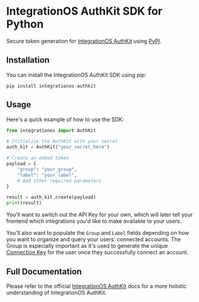 # IntegrationOS AuthKit SDK for Python

Secure token generation for [IntegrationOS AuthKit](https://docs.integrationos.com/docs/authkit)
using [PyPI](https://pypi.org/).

## Installation

You can install the IntegrationOS AuthKit SDK using pip:

```
pip install integrationos-authkit
```

## Usage

Here's a quick example of how to use the SDK:

```python
from integrationos import AuthKit

# Initialize the AuthKit with your secret
auth_kit = AuthKit("your_secret_here")

# Create an embed token
payload = {
    "group": "your_group",
    "label": "your_label",
    # Add other required parameters
}

result = auth_kit.create(payload)
print(result)
```

You'll want to switch out the API Key for your own, which will later tell your frontend which integrations you'd like to
make available to your users.

You'll also want to populate the `Group` and `Label` fields depending on how you want to organize and query your users'
connected accounts. The Group is especially important as it's used to generate the
unique [Connection Key](https://docs.integrationos.com/docs/setup) for the user once they successfully connect an
account.

## Full Documentation

Please refer to the official [IntegrationOS AuthKit](https://docs.integrationos.com/docs/authkit) docs for a more
holistic understanding of IntegrationOS AuthKit.
